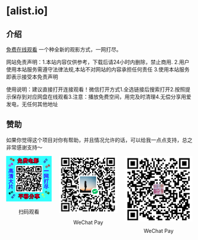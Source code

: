 # [alist.io]
## 介绍
 [免费在线观看](https://chatgptmm.github.io/alist.io)
一个种全新的观影方式，一网打尽。
<p>网站免责声明：1.本站内容仅供参考，下载后请24小时内删除，禁止商用. 2.用户使用本站服务需遵守法律法规,本站不对网站的内容承担任何责任 3.使用本站服务即表示接受本免责声明</p>
<p>使用说明：建议直接打开连接观看！微信打开方式1.全选链接后搜索打开2.按照提示保存到对应网盘在线观看3.注意：播放免费空间，用完及时清理4.无偿分享用爱发电，无任何其他地址</p>

## 赞助

如果你觉得这个项目对你有帮助，并且情况允许的话，可以给我一点点支持，总之非常感谢支持～
<div style="display: flex; gap: 20px;">
	<div style="text-align: center">
		<img style="max-width: 100%" src="./src/web.png" alt="网站" />
		<p>扫码观看</p>
	</div>
<div style="display: flex; gap: 20px;">
	<div style="text-align: center">
		<img style="max-width: 100%" src="./src/wechat.png" alt="微信" />
		<p>WeChat Pay</p>
	</div>
	<div style="display: flex; gap: 20px;">
	<div style="text-align: center">
		<img style="max-width: 100%" src="./src/Alipay.png" alt="支付宝" />
		<p>WeChat Pay</p>
	</div>
		</div>
</div>
